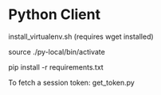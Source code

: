 Python Client
=============

install_virtualenv.sh (requires wget installed)

source ./py-local/bin/activate

pip install -r requirements.txt


To fetch a session token:
get_token.py
